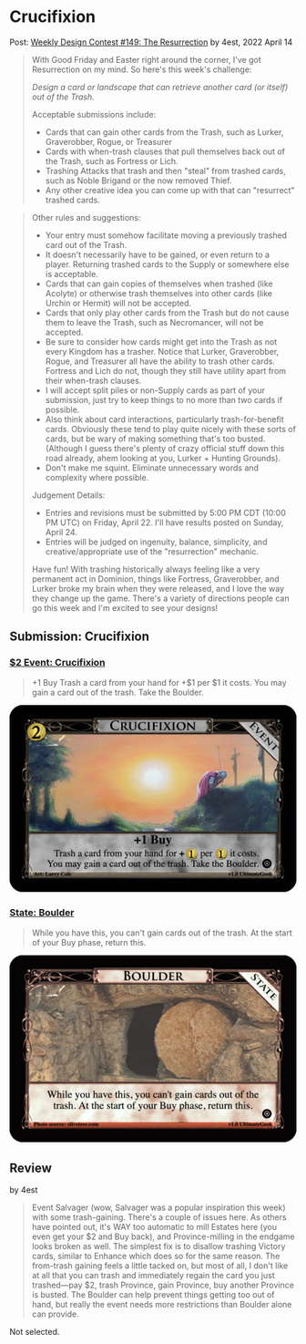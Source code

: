 # Crucifixion
Post: [Weekly Design Contest #149: The Resurrection](http://forum.dominionstrategy.com/index.php?topic=21181.0)
by 4est, 2022 April 14

> With Good Friday and Easter right around the corner, I've got Resurrection on my mind. So here's this week's challenge:
>
> *Design a card or landscape that can retrieve another card (or itself) out of the Trash.*
>
> Acceptable submissions include:
> * Cards that can gain other cards from the Trash, such as Lurker, Graverobber, Rogue, or Treasurer
> * Cards with when-trash clauses that pull themselves back out of the Trash, such as Fortress or Lich.
> * Trashing Attacks that trash and then "steal" from trashed cards, such as Noble Brigand or the now removed Thief.
> * Any other creative idea you can come up with that can "resurrect" trashed cards.

> Other rules and suggestions:
> * Your entry must somehow facilitate moving a previously trashed card out of the Trash.
> * It doesn't necessarily have to be gained, or even return to a player. Returning trashed cards to the Supply or somewhere else is acceptable.
> * Cards that can gain copies of themselves when trashed (like Acolyte) or otherwise trash themselves into other cards (like Urchin or Hermit) will not be accepted.
> * Cards that only play other cards from the Trash but do not cause them to leave the Trash, such as Necromancer, will not be accepted.
> * Be sure to consider how cards might get into the Trash as not every Kingdom has a trasher. Notice that Lurker, Graverobber, Rogue, and Treasurer all have the ability to trash other cards. Fortress and Lich do not, though they still have utility apart from their when-trash clauses.
> * I will accept split piles or non-Supply cards as part of your submission, just try to keep things to no more than two cards if possible.
> * Also think about card interactions, particularly trash-for-benefit cards. Obviously these tend to play quite nicely with these sorts of cards, but be wary of making something that's too busted. (Although I guess there's plenty of crazy official stuff down this road already, ahem looking at you, Lurker + Hunting Grounds).
> * Don't make me squint. Eliminate unnecessary words and complexity where possible.
>
> Judgement Details:
> * Entries and revisions must be submitted by 5:00 PM CDT (10:00 PM UTC) on Friday, April 22. I'll have results posted on Sunday, April 24.
> * Entries will be judged on ingenuity, balance, simplicity, and creative/appropriate use of the "resurrection" mechanic.
>
> Have fun! With trashing historically always feeling like a very permanent act in Dominion, things like Fortress, Graverobber, and Lurker broke my brain when they were released, and I love the way they change up the game. There's a variety of directions people can go this week and I'm excited to see your designs!

## Submission: Crucifixion

### [$2 Event: Crucifixion](https://shardofhonor.github.io/dominion-card-generator/?title=Crucifixion&description=%2B1%20Buy%0ATrash%20a%20card%20from%20your%20hand%20for%20%2B%241%20per%20%241%20it%20costs.%20You%20may%20gain%20a%20card%20out%20of%20the%20trash.%20Take%20the%20Boulder.&type=Event&credit=Art%3A%20Larry%20Cole&creator=v1.0%20UltimateGeek&price=%242&preview=&type2=&color2split=1&boldkeys=&picture-x=0.39&picture-y=0.68&picture-zoom=1.2&picture=https%3A%2F%2Fimages.fineartamerica.com%2Fimages%2Fartworkimages%2Fmediumlarge%2F1%2Fsoldier-at-the-cross-larry-cole.jpg&expansion=https%3A%2F%2Fcdn4.iconfinder.com%2Fdata%2Ficons%2Fionicons%2F512%2Ficon-disc-512.png&custom-icon=&color0=0&color1=0&size=1)

> +1 Buy
> Trash a card from your hand for +$1 per $1 it costs. You may gain a
> card out of the trash. Take the Boulder.

![](event-crucifixion.png)

### [State: Boulder](https://shardofhonor.github.io/dominion-card-generator/?title=Boulder&description=While%20you%20have%20this%2C%20you%20can%27t%20gain%20cards%20out%20of%20the%20trash.%20At%20the%20start%20of%20your%20Buy%20phase%2C%20return%20this.%0A&type=State&credit=Photo%20source%3A%20olivetree.com&creator=v1.0%20UltimateGeek&price=&preview=&type2=&color2split=1&boldkeys=&picture-x=-0.73&picture-y=0.68&picture-zoom=1.2&picture=https%3A%2F%2Fwww.olivetree.com%2Fblog%2Fwp-content%2Fuploads%2F2018%2F02%2FSealingTheTombSocialNoText-1.jpg&expansion=https%3A%2F%2Fcdn4.iconfinder.com%2Fdata%2Ficons%2Fionicons%2F512%2Ficon-disc-512.png&custom-icon=&color0=13&color1=0&size=1)

> While you have this, you can't gain cards out of the trash.
> At the start of your Buy phase, return this.

![](state-boulder.png)

## Review
by 4est

> Event Salvager (wow, Salvager was a popular inspiration this week) with some trash-gaining. There's a couple of issues here. As others have pointed out, it's WAY too automatic to mill Estates here (you even get your $2 and Buy back), and Province-milling in the endgame looks broken as well. The simplest fix is to disallow trashing Victory cards, similar to Enhance which does so for the same reason. The from-trash gaining feels a little tacked on, but most of all, I don't like at all that you can trash and immediately regain the card you just trashed—pay $2, trash Province, gain Province, buy another Province is busted. The Boulder can help prevent things getting too out of hand, but really the event needs more restrictions than Boulder alone can provide.

Not selected.
